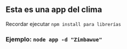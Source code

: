 ## Esta es una app del clima

Recordar ejecutar ```npm install para librerías```

### Ejemplo: ```node app -d "Zimbawue"```